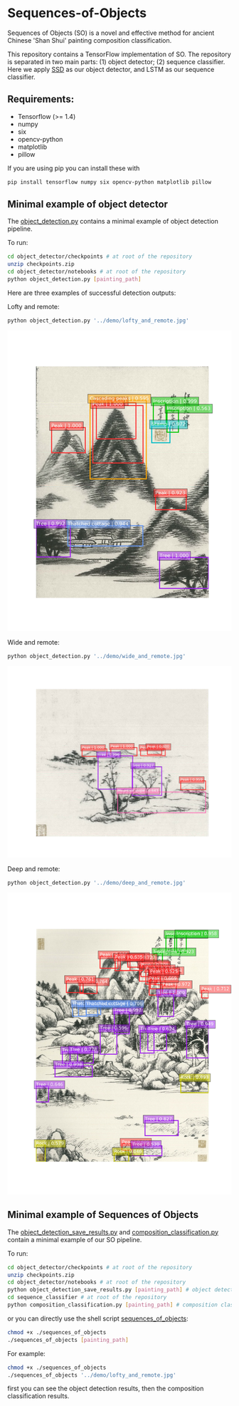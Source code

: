 # Sequences-of-Objects

Sequences of Objects (SO) is a novel and effective method for ancient Chinese 'Shan Shui' painting composition classification.

This repository contains a TensorFlow implementation of SO. The repository is separated in two main parts: (1) object detector; (2) sequence classifier. Here we apply [SSD](http://arxiv.org/abs/1512.02325) as our object detector, and LSTM as our sequence classifier.

## Requirements:
* Tensorflow (>= 1.4)
* numpy
* six
* opencv-python
* matplotlib
* pillow

If you are using pip you can install these with

```bash
pip install tensorflow numpy six opencv-python matplotlib pillow
```

## Minimal example of object detector

The [object_detection.py](object_detector/notebooks/object_detection.py) contains a minimal example of object detection pipeline.

To run:
```bash
cd object_detector/checkpoints # at root of the repository
unzip checkpoints.zip
cd object_detector/notebooks # at root of the repository
python object_detection.py [painting_path]
```

Here are three examples of successful detection outputs:

Lofty and remote:
```bash
python object_detection.py '../demo/lofty_and_remote.jpg'
```

![](object_detector/results/lofty_and_remote.jpg)

Wide and remote:
```bash
python object_detection.py '../demo/wide_and_remote.jpg'
```

![](object_detector/results/wide_and_remote.jpg)

Deep and remote:
```bash
python object_detection.py '../demo/deep_and_remote.jpg'
```

![](object_detector/results/deep_and_remote.jpg)

## Minimal example of Sequences of Objects

The [object_detection_save_results.py](object_detector/notebooks/object_detection_save_results.py) and [composition_classification.py](sequence_classifier/composition_classification.py) contain a minimal example of our SO pipeline.

To run:
```bash
cd object_detector/checkpoints # at root of the repository
unzip checkpoints.zip
cd object_detector/notebooks # at root of the repository
python object_detection_save_results.py [painting_path] # object detection
cd sequence_classifier # at root of the repository
python composition_classification.py [painting_path] # composition classification
```

or you can directly use the shell script [sequences_of_objects](sequences_of_objects):
```bash
chmod +x ./sequences_of_objects
./sequences_of_objects [painting_path]
```

For example:
```bash
chmod +x ./sequences_of_objects
./sequences_of_objects '../demo/lofty_and_remote.jpg'
```

first you can see the object detection results, then the composition classification results.

